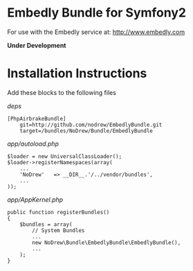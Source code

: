 Embedly Bundle for Symfony2
================================

For use with the Embedly service at: http://www.embedly.com

__Under Development__

Installation Instructions
=========================

Add these blocks to the following files

*deps*

```
[PhpAirbrakeBundle]
    git=http://github.com/nodrew/EmbedlyBundle.git
    target=/bundles/NoDrew/Bundle/EmbedlyBundle
```

*app/autoload.php*

```
$loader = new UniversalClassLoader();
$loader->registerNamespaces(array(
    ...
    'NoDrew'   => __DIR__.'/../vendor/bundles',
    ...
));
```

*app/AppKernel.php*

```
public function registerBundles()
{
    $bundles = array(
        // System Bundles
        ...
        new NoDrew\Bundle\EmbedlyBundle\EmbedlyBundle(),
        ...
    );
}
```